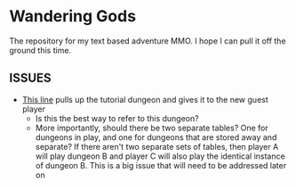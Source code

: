 # Wandering Gods

The repository for my text based adventure MMO. I hope I can pull
it off the ground this time.

## ISSUES

* [This line](https://github.com/cincospenguinos/WanderingGods/blob/master/app/play_app.rb#L23)
pulls up the tutorial dungeon and gives it to the new guest player
    * Is this the best way to refer to this dungeon?
    * More importantly, should there be two separate tables? One for dungeons in play, and
    one for dungeons that are stored away and separate? If there aren't two separate sets
    of tables, then player A will play dungeon B and player C will also play the identical
    instance of dungeon B. This is a big issue that will need to be addressed later on